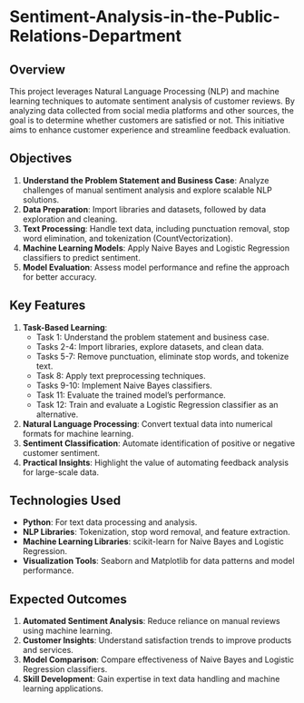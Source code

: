 # Sentiment-Analysis-in-the-Public-Relations-Department
## Overview
This project leverages Natural Language Processing (NLP) and machine learning techniques to automate sentiment analysis of customer reviews. By analyzing data collected from social media platforms and other sources, the goal is to determine whether customers are satisfied or not. This initiative aims to enhance customer experience and streamline feedback evaluation.

## Objectives
1. **Understand the Problem Statement and Business Case**: Analyze challenges of manual sentiment analysis and explore scalable NLP solutions.
2. **Data Preparation**: Import libraries and datasets, followed by data exploration and cleaning.
3. **Text Processing**: Handle text data, including punctuation removal, stop word elimination, and tokenization (CountVectorization).
4. **Machine Learning Models**: Apply Naive Bayes and Logistic Regression classifiers to predict sentiment.
5. **Model Evaluation**: Assess model performance and refine the approach for better accuracy.

## Key Features
1. **Task-Based Learning**:
   - Task 1: Understand the problem statement and business case.
   - Tasks 2-4: Import libraries, explore datasets, and clean data.
   - Tasks 5-7: Remove punctuation, eliminate stop words, and tokenize text.
   - Task 8: Apply text preprocessing techniques.
   - Tasks 9-10: Implement Naive Bayes classifiers.
   - Task 11: Evaluate the trained model’s performance.
   - Task 12: Train and evaluate a Logistic Regression classifier as an alternative.
2. **Natural Language Processing**: Convert textual data into numerical formats for machine learning.
3. **Sentiment Classification**: Automate identification of positive or negative customer sentiment.
4. **Practical Insights**: Highlight the value of automating feedback analysis for large-scale data.

## Technologies Used
- **Python**: For text data processing and analysis.
- **NLP Libraries**: Tokenization, stop word removal, and feature extraction.
- **Machine Learning Libraries**: scikit-learn for Naive Bayes and Logistic Regression.
- **Visualization Tools**: Seaborn and Matplotlib for data patterns and model performance.

## Expected Outcomes
1. **Automated Sentiment Analysis**: Reduce reliance on manual reviews using machine learning.
2. **Customer Insights**: Understand satisfaction trends to improve products and services.
3. **Model Comparison**: Compare effectiveness of Naive Bayes and Logistic Regression classifiers.
4. **Skill Development**: Gain expertise in text data handling and machine learning applications.

